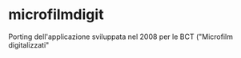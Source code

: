 microfilmdigit
==============

Porting dell'applicazione sviluppata nel 2008 per le BCT ("Microfilm digitalizzati"

